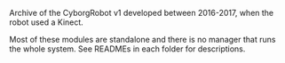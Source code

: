 Archive of the CyborgRobot v1 developed between 2016-2017, when the robot used a Kinect.

Most of these modules are standalone and there is no manager that runs the whole system. See READMEs in each folder for descriptions.